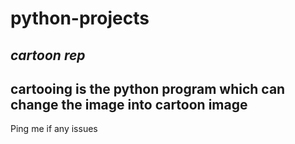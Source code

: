 # python-projects
*cartoon rep*
-------------------
cartooing is the python program which can change the image into cartoon image 
----------------------------------------------------------------------------------
Ping me if any issues
